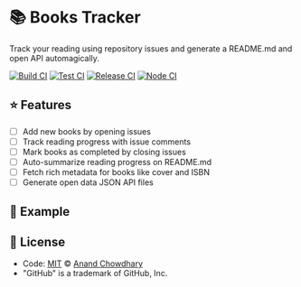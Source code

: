 # 📚 Books Tracker

Track your reading using repository issues and generate a README.md and open API automagically.

[![Build CI](https://github.com/AnandChowdhary/book-tracker/workflows/Build%20CI/badge.svg)](https://github.com/AnandChowdhary/book-tracker/actions?query=workflow%3A%22Build+CI%22)
[![Test CI](https://github.com/AnandChowdhary/book-tracker/workflows/Test%20CI/badge.svg)](https://github.com/AnandChowdhary/book-tracker/actions?query=workflow%3A%22Test+CI%22)
[![Release CI](https://github.com/AnandChowdhary/book-tracker/workflows/Release%20CI/badge.svg)](https://github.com/AnandChowdhary/book-tracker/actions?query=workflow%3A%22Release+CI%22)
[![Node CI](https://github.com/AnandChowdhary/book-tracker/workflows/Node%20CI/badge.svg)](https://github.com/AnandChowdhary/book-tracker/actions?query=workflow%3A%22Node+CI%22)

## ⭐ Features

- [ ] Add new books by opening issues
- [ ] Track reading progress with issue comments
- [ ] Mark books as completed by closing issues
- [ ] Auto-summarize reading progress on README.md
- [ ] Fetch rich metadata for books like cover and ISBN
- [ ] Generate open data JSON API files

## 📖 Example

<!--start:book-tracker-->
<!--end:book-tracker-->

## 📄 License

- Code: [MIT](./LICENSE) © [Anand Chowdhary](https://anandchowdhary.com)
- "GitHub" is a trademark of GitHub, Inc.

